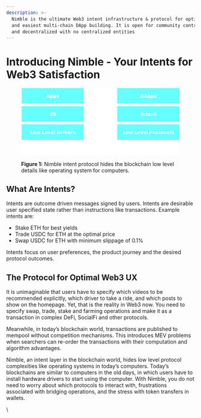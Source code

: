 ```yaml
---
description: >-
  Nimble is the ultimate Web3 intent infrastructure & protocol for optimal UX
  and easiest multi-chain DApp building. It is open for community contributions
  and decentralized with no centralized entities
---
```


# Introducing Nimble - Your Intents for Web3 Satisfaction

<figure><img src="../.gitbook/assets/os-analogy.png" alt=""><figcaption><p><strong>Figure 1:</strong> Nimble intent protocol hides the blockchain low level details like operating system for computers.</p></figcaption></figure>

## What Are Intents?

Intents are outcome driven messages signed by users. Intents are desirable user specified state rather than instructions like transactions. Example intents are:

* Stake ETH for best yields
* Trade USDC for ETH at the optimal price
* Swap USDC for ETH with minimum slippage of 0.1%

Intents focus on user preferences, the product journey and the desired protocol outcomes.

## The Protocol for Optimal Web3 UX

It is unimaginable that users have to specify which videos to be recommended explicitly, which driver to take a ride, and which posts to show on the homepage. Yet, that is the reality in Web3 now. You need to specify swap, trade, stake and farming operations and make it as a transaction in complex DeFi, SocialFi and other protocols.

Meanwhile, in today’s blockchain world, transactions are published to mempool without competition mechanisms. This introduces MEV problems when searchers can re-order the transactions with their computation and algorithm advantages.

Nimble, an intent layer in the blockchain world, hides low level protocol complexities like operating systems in today’s computers. Today’s blockchains are similar to computers in the old days, in which users have to install hardware drivers to start using the computer. With Nimble, you do not need to worry about which protocols to interact with, frustrations associated with bridging operations, and the stress with token transfers in wallets.

\
